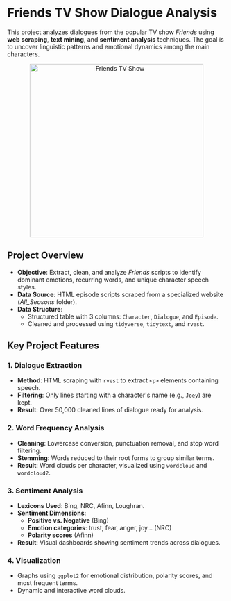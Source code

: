 # Friends TV Show Dialogue Analysis
This project analyzes dialogues from the popular TV show *Friends* using **web scraping**, **text mining**, and **sentiment analysis** techniques. The goal is to uncover linguistic patterns and emotional dynamics among the main characters.

<p align="center">
  <img src="https://i.shgcdn.com/3cfb514f-e69c-4450-8bcc-86f8474e5fb6/-/format/auto/-/preview/3000x3000/-/quality/lighter/" 
       alt="Friends TV Show" 
       width="400"/>
</p>


## Project Overview
- **Objective**: Extract, clean, and analyze *Friends* scripts to identify dominant emotions, recurring words, and unique character speech styles.
- **Data Source**: HTML episode scripts scraped from a specialized website (*All_Seasons* folder).
- **Data Structure**:
  - Structured table with 3 columns: `Character`, `Dialogue`, and `Episode`.
  - Cleaned and processed using `tidyverse`, `tidytext`, and `rvest`.


## Key Project Features
### 1. Dialogue Extraction
- **Method**: HTML scraping with `rvest` to extract `<p>` elements containing speech.
- **Filtering**: Only lines starting with a character's name (e.g., `Joey`) are kept.
- **Result**: Over 50,000 cleaned lines of dialogue ready for analysis.

### 2. Word Frequency Analysis
- **Cleaning**: Lowercase conversion, punctuation removal, and stop word filtering.
- **Stemming**: Words reduced to their root forms to group similar terms.
- **Result**: Word clouds per character, visualized using `wordcloud` and `wordcloud2`.

### 3. Sentiment Analysis
- **Lexicons Used**: Bing, NRC, Afinn, Loughran.
- **Sentiment Dimensions**:
  - **Positive vs. Negative** (Bing)
  - **Emotion categories**: trust, fear, anger, joy… (NRC)
  - **Polarity scores** (Afinn)
- **Result**: Visual dashboards showing sentiment trends across dialogues.

### 4. Visualization
- Graphs using `ggplot2` for emotional distribution, polarity scores, and most frequent terms.
- Dynamic and interactive word clouds.
